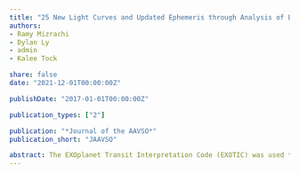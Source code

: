 ```yaml
---
title: "25 New Light Curves and Updated Ephemeris through Analysis of Exoplanet WASP-50b with EXOTIC"
authors:
- Ramy Mizrachi
- Dylan Ly
- admin
- Kalee Tock

share: false
date: "2021-12-01T00:00:00Z"

publishDate: "2017-01-01T00:00:00Z"

publication_types: ["2"]

publication: "*Journal of the AAVSO*"
publication_short: "JAAVSO"

abstract: The EXOplanet Transit Interpretation Code (EXOTIC) was used to reduce 75 sets of time-series images of WASP-50 taken by the 6-inch telescope of the Center for Astrophysics| Harvard & Smithsonian MicroObservatory. Of these sets, 25 resulted in clean light curves showing the transit of WASP-50 b, 22 of which had sufficiently low uncertainty to qualify for use in an ephemeris update. We used these results to establish planetary parameters and update WASP-50 b’s mid-transit time from 2455558.61237±0.0002 to 2456295.68245±0.00085 (BJD_TDB) and its period from 1.9551±5–06 to 1.95509584±0.00000106 d. The mid-transit time uncertainty of WASP-50 b at the time of projected James Webb Telescope science operations (January 2022) is reduced by a factor of 4.0 using our new ephemeris. We also calculate the planetary size and semi-major axis of WASP-50 b to be approximately 83,200 km±2,230 km and 0.0294 AU±0.0000233 AU, respectively.
---
```



